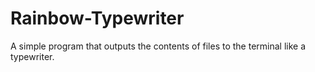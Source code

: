 # Rainbow-Typewriter
A simple program that outputs the contents of files to the terminal like a typewriter.
